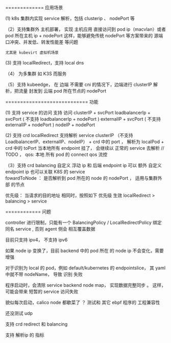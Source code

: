 
=============  应用场景

(1)  k8s 集群内实现 service 解析，包括 clusterip 、 nodePort 等

（2）支持集群外 主机部署， 实现 主机应用 直接访问到 pod ip（macvlan）或者  pod 所在主机 ip + nodePort
这样，能够避免传统 nodePort 等方案带来的 源端口冲突、并发低、转发性能差 等问题

    尤其是 kubevirt 虚拟机场景

(3) 支持 localRedirect，支持 local dns

（4） 为多集群 如 K3S 而服务

（5）支持 kubeedge， 在 边端 不需要 cni 的情况下，边端进行 clusterIP 解析，把流量 封发到 云端
pod 所在节点的 nodePort

============================ 功能


(1) 支持 service 的访问
支持 访问 clusterIP + svcPort
loadbalancerIp + svcPort  ( 不支持 loadbalancerIp + nodePort  )
externalIP + svcPort ( 不支持 externalIP + nodePort  )
nodeIP + nodePort


(2) 支持 crd  localRedirect
支持解析 service clusterIP （不支持 LoadbalancerIP、externalIP、nodeIP） + crd 中的 port  ， 解析为 localPod + crd 中的 toPort
当本地所有 endpoint 挂了， 会继续以 正常的 service 去解析 
// TODO ， qos:   本地 所有 pod 的 connect qos 流控

（3）支持 crd  balancing
自定义 浮动 ip  和 后端 endpoint ip
可以 额外 自定义  endpoint ip
也可以关联 K8S 的 service  
fowardToNode ： 是否解析到 pod 所在的 node 的 nodePort  ， 适用与集群外部 的节点



优先级：
	当请求的目的地址 相同时，按照如下 优先级 生效
		localRedirect > balancing > service



============ 问题

 controller 进行限制，只能有一个 BalancingPolicy / LocalRedirectPolicy 绑定 同名 service   , 否则 agent 侧会 相互覆盖数据


目前只支持 ipv4， 不支持 ipv6

如果 node ip 变换了，目前 backend 中的 pod 所在 的 node ip 不会变化，需要增强

对于识别为 local 的 pod，例如 default/kubernetes 的 endpointslice， 其 yaml 中就不带 nodeName， 导致 识别 失败

程序启动时，会清除 service backend node map， 实现数据完整同步 。 这样，可能会带来 短暂的 service 访问失败 

貌似每次启动，calico node 都歇菜了 ？ 测试和 其它 ebpf 程序的 工程兼容性 

还没测试 udp 


 
支持 crd redirect 和 balancing 

支持 解析ip 的 指标



 